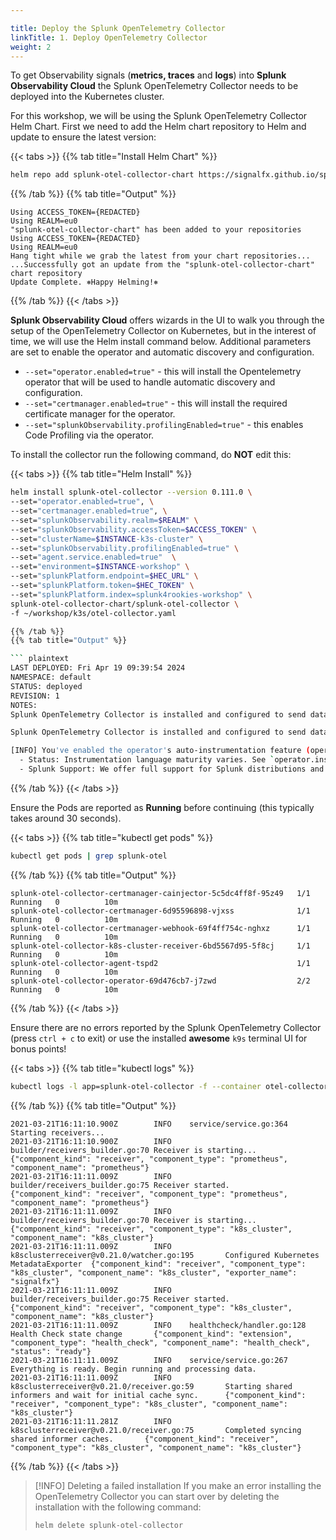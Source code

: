 ```yaml
---

title: Deploy the Splunk OpenTelemetry Collector
linkTitle: 1. Deploy OpenTelemetry Collector
weight: 2
---
```


To get Observability signals (**metrics, traces** and **logs**) into **Splunk Observability Cloud** the Splunk OpenTelemetry Collector needs to be deployed into the Kubernetes cluster.

For this workshop, we will be using the Splunk OpenTelemetry Collector Helm Chart. First we need to add the Helm chart repository to Helm and update to ensure the latest version:

{{< tabs >}}
{{% tab title="Install Helm Chart" %}}

``` bash
helm repo add splunk-otel-collector-chart https://signalfx.github.io/splunk-otel-collector-chart && helm repo update
```

{{% /tab %}}
{{% tab title="Output" %}}

```text
Using ACCESS_TOKEN={REDACTED}
Using REALM=eu0
"splunk-otel-collector-chart" has been added to your repositories
Using ACCESS_TOKEN={REDACTED}
Using REALM=eu0
Hang tight while we grab the latest from your chart repositories...
...Successfully got an update from the "splunk-otel-collector-chart" chart repository
Update Complete. ⎈Happy Helming!⎈
```

{{% /tab %}}
{{< /tabs >}}

**Splunk Observability Cloud** offers wizards in the UI to walk you through the setup of the OpenTelemetry Collector on  Kubernetes, but in the interest of time, we will use the Helm install command below. Additional parameters are set to enable the operator and automatic discovery and configuration.

* `--set="operator.enabled=true"` - this will install the Opentelemetry operator that will be used to handle automatic discovery and configuration.
* `--set="certmanager.enabled=true"` - this will install the required certificate manager for the operator.
* `--set="splunkObservability.profilingEnabled=true"` - this enables Code Profiling via the operator.

To install the collector run the following command, do **NOT** edit this:

{{< tabs >}}
{{% tab title="Helm Install" %}}

```bash
helm install splunk-otel-collector --version 0.111.0 \
--set="operator.enabled=true", \
--set="certmanager.enabled=true", \
--set="splunkObservability.realm=$REALM" \
--set="splunkObservability.accessToken=$ACCESS_TOKEN" \
--set="clusterName=$INSTANCE-k3s-cluster" \
--set="splunkObservability.profilingEnabled=true" \
--set="agent.service.enabled=true"  \
--set="environment=$INSTANCE-workshop" \
--set="splunkPlatform.endpoint=$HEC_URL" \
--set="splunkPlatform.token=$HEC_TOKEN" \
--set="splunkPlatform.index=splunk4rookies-workshop" \
splunk-otel-collector-chart/splunk-otel-collector \
-f ~/workshop/k3s/otel-collector.yaml

{{% /tab %}}
{{% tab title="Output" %}}

``` plaintext
LAST DEPLOYED: Fri Apr 19 09:39:54 2024
NAMESPACE: default
STATUS: deployed
REVISION: 1
NOTES:
Splunk OpenTelemetry Collector is installed and configured to send data to Splunk Platform endpoint "https://http-inputs-o11y-workshop-eu0.splunkcloud.com:443/services/collector/event".

Splunk OpenTelemetry Collector is installed and configured to send data to Splunk Observability realm eu0.

[INFO] You've enabled the operator's auto-instrumentation feature (operator.enabled=true)! The operator can automatically instrument Kubernetes hosted applications.
  - Status: Instrumentation language maturity varies. See `operator.instrumentation.spec` and documentation for utilized instrumentation details.
  - Splunk Support: We offer full support for Splunk distributions and best-effort support for native OpenTelemetry distributions of auto-instrumentation libraries.
```

{{% /tab %}}
{{< /tabs >}}

Ensure the Pods are reported as **Running** before continuing (this typically takes around 30 seconds).

{{< tabs >}}
{{% tab title="kubectl get pods" %}}

``` bash
kubectl get pods | grep splunk-otel 
```

{{% /tab %}}
{{% tab title="Output" %}}

``` text
splunk-otel-collector-certmanager-cainjector-5c5dc4ff8f-95z49   1/1     Running   0          10m
splunk-otel-collector-certmanager-6d95596898-vjxss              1/1     Running   0          10m
splunk-otel-collector-certmanager-webhook-69f4ff754c-nghxz      1/1     Running   0          10m
splunk-otel-collector-k8s-cluster-receiver-6bd5567d95-5f8cj     1/1     Running   0          10m
splunk-otel-collector-agent-tspd2                               1/1     Running   0          10m
splunk-otel-collector-operator-69d476cb7-j7zwd                  2/2     Running   0          10m
```

{{% /tab %}}
{{< /tabs >}}

Ensure there are no errors reported by the Splunk OpenTelemetry Collector (press `ctrl + c` to exit) or use the installed **awesome** `k9s` terminal UI for bonus points!

{{< tabs >}}
{{% tab title="kubectl logs" %}}

``` bash
kubectl logs -l app=splunk-otel-collector -f --container otel-collector
```

{{% /tab %}}
{{% tab title="Output" %}}

```text
2021-03-21T16:11:10.900Z        INFO    service/service.go:364  Starting receivers...
2021-03-21T16:11:10.900Z        INFO    builder/receivers_builder.go:70 Receiver is starting... {"component_kind": "receiver", "component_type": "prometheus", "component_name": "prometheus"}
2021-03-21T16:11:11.009Z        INFO    builder/receivers_builder.go:75 Receiver started.       {"component_kind": "receiver", "component_type": "prometheus", "component_name": "prometheus"}
2021-03-21T16:11:11.009Z        INFO    builder/receivers_builder.go:70 Receiver is starting... {"component_kind": "receiver", "component_type": "k8s_cluster", "component_name": "k8s_cluster"}
2021-03-21T16:11:11.009Z        INFO    k8sclusterreceiver@v0.21.0/watcher.go:195       Configured Kubernetes MetadataExporter  {"component_kind": "receiver", "component_type": "k8s_cluster", "component_name": "k8s_cluster", "exporter_name": "signalfx"}
2021-03-21T16:11:11.009Z        INFO    builder/receivers_builder.go:75 Receiver started.       {"component_kind": "receiver", "component_type": "k8s_cluster", "component_name": "k8s_cluster"}
2021-03-21T16:11:11.009Z        INFO    healthcheck/handler.go:128      Health Check state change       {"component_kind": "extension", "component_type": "health_check", "component_name": "health_check", "status": "ready"}
2021-03-21T16:11:11.009Z        INFO    service/service.go:267  Everything is ready. Begin running and processing data.
2021-03-21T16:11:11.009Z        INFO    k8sclusterreceiver@v0.21.0/receiver.go:59       Starting shared informers and wait for initial cache sync.      {"component_kind": "receiver", "component_type": "k8s_cluster", "component_name": "k8s_cluster"}
2021-03-21T16:11:11.281Z        INFO    k8sclusterreceiver@v0.21.0/receiver.go:75       Completed syncing shared informer caches.       {"component_kind": "receiver", "component_type": "k8s_cluster", "component_name": "k8s_cluster"}
```

{{% /tab %}}
{{< /tabs >}}

>[!INFO] Deleting a failed installation
>If you make an error installing the OpenTelemetry Collector you can start over by deleting the
>installation with the following command:
>
>``` bash
>helm delete splunk-otel-collector
>```
